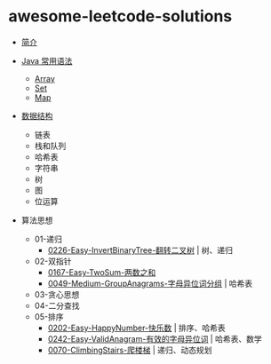# awesome-leetcode-solutions

* [简介](README.md)

* [Java 常用语法](java-basic/README.md)
    * [Array](java-basic/Array.md)
    * [Set](java-basic/Set.md)
    * [Map](java-basic/Map.md)

* [数据结构](data-structure/README.md)
    * 链表
    * 栈和队列
    * 哈希表
    * 字符串
    * 树
    * 图
    * 位运算
* 算法思想
    * 01-递归
        * [0226-Easy-InvertBinaryTree-翻转二叉树](solutions/0226-Easy-InvertBinaryTree-翻转二叉树) | 树、递归
    * 02-双指针
        * [0167-Easy-TwoSum-两数之和](solutions/0167-Easy-TwoSum-两数之和.md)
        * [0049-Medium-GroupAnagrams-字母异位词分组](solutions/0049-Medium-字母异位词分组-GroupAnagrams) | 哈希表
    * 03-贪心思想
    * 04-二分查找
    * 05-排序
        * [0202-Easy-HappyNumber-快乐数](solutions/0202-Easy-HappyNumber-快乐数.md) | 排序、哈希表
        * [0242-Easy-ValidAnagram-有效的字母异位词](solutions/0242-ValidAnagram-有效的字母异位词.md) | 哈希表、数学
        * [0070-ClimbingStairs-爬楼梯](solutions/0070-Easy-ClimbingStairs-爬楼梯.md) | 递归、动态规划  